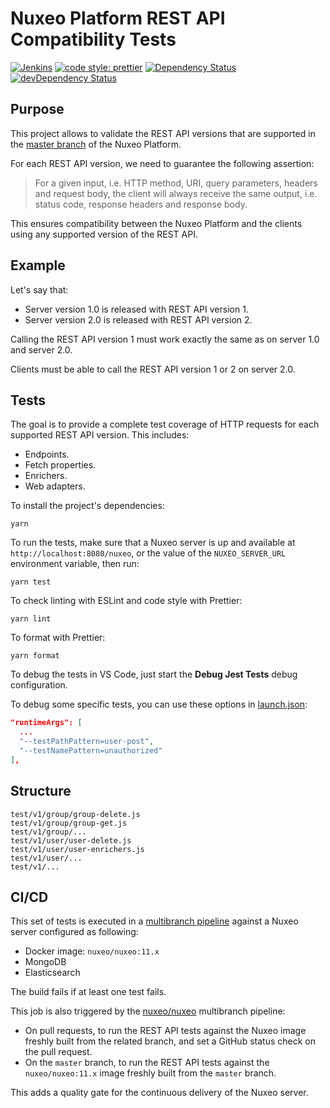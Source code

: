 # Nuxeo Platform REST API Compatibility Tests

[![Jenkins](https://jenkins.platform.dev.nuxeo.com/buildStatus/icon?job=nuxeo/rest-api-compatibility-tests/master)](https://jenkins.platform.dev.nuxeo.com/job/nuxeo/job/rest-api-compatibility-tests/job/master)
[![code style: prettier](https://img.shields.io/badge/code_style-prettier-ff69b4.svg?style=flat-square)](https://github.com/prettier/prettier)
[![Dependency Status](https://img.shields.io/david/nuxeo/rest-api-compatibility-tests.svg?style=flat-square)](https://david-dm.org/nuxeo/rest-api-compatibility-tests) [![devDependency Status](https://img.shields.io/david/dev/nuxeo/rest-api-compatibility-tests.svg?style=flat-square)](https://david-dm.org/nuxeo/rest-api-compatibility-tests#info=devDependencies)

## Purpose

This project allows to validate the REST API versions that are supported in the [master branch](https://github.com/nuxeo/nuxeo) of the Nuxeo Platform.

For each REST API version, we need to guarantee the following assertion:

> For a given input, i.e. HTTP method, URI, query parameters, headers and request body, the client will always receive the same output, i.e. status code, response headers and response body.

This ensures compatibility between the Nuxeo Platform and the clients using any supported version of the REST API.

## Example

Let's say that:

- Server version 1.0 is released with REST API version 1.
- Server version 2.0 is released with REST API version 2.

Calling the REST API version 1 must work exactly the same as on server 1.0 and server 2.0.

Clients must be able to call the REST API version 1 or 2 on server 2.0.

## Tests

The goal is to provide a complete test coverage of HTTP requests for each supported REST API version. This includes:

- Endpoints.
- Fetch properties.
- Enrichers.
- Web adapters.

To install the project's dependencies:

```shell
yarn
```

To run the tests, make sure that a Nuxeo server is up and available at `http://localhost:8080/nuxeo`, or the value of the `NUXEO_SERVER_URL` environment variable, then run:

```shell
yarn test
```

To check linting with ESLint and code style with Prettier:

```shell
yarn lint
```

To format with Prettier:

```shell
yarn format
```

To debug the tests in VS Code, just start the **Debug Jest Tests** debug configuration.

To debug some specific tests, you can use these options in [launch.json](.vscode/launch.json):

```json
"runtimeArgs": [
  ...
  "--testPathPattern=user-post",
  "--testNamePattern=unauthorized"
],
```

## Structure

```shell
test/v1/group/group-delete.js
test/v1/group/group-get.js
test/v1/group/...
test/v1/user/user-delete.js
test/v1/user/user-enrichers.js
test/v1/user/...
test/v1/...
```

## CI/CD

This set of tests is executed in a [multibranch pipeline](https://jenkins.platform.dev.nuxeo.com/job/nuxeo/job/rest-api-compatibility-tests/) against a Nuxeo server configured as following:

- Docker image: `nuxeo/nuxeo:11.x`
- MongoDB
- Elasticsearch

The build fails if at least one test fails.

This job is also triggered by the [nuxeo/nuxeo](https://jenkins.platform.dev.nuxeo.com/job/nuxeo/job/nuxeo/) multibranch pipeline:

- On pull requests, to run the REST API tests against the Nuxeo image freshly built from the related branch, and set a GitHub status check on the pull request.
- On the `master` branch, to run the REST API tests against the `nuxeo/nuxeo:11.x` image freshly built from the `master` branch.

This adds a quality gate for the continuous delivery of the Nuxeo server.
